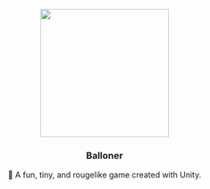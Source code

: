 <p align="center">
  <a href="https://febook.rene.wang/">
    <img src="./Assets/Resources/UI/title_1_main.png" width="230">
  </a>
</p>


<h3 align="center">
  Balloner
</h3>

<p align="center"> 
  🎈 A fun, tiny, and rougelike game created with Unity.
</p>

